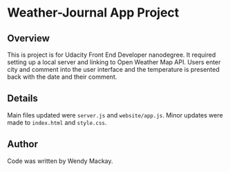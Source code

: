 # Weather-Journal App Project

## Overview
This is project is for Udacity Front End Developer nanodegree. It required setting up a local server and linking to Open Weather Map API. Users enter city and comment into the user interface and the temperature is presented back with the date and their comment.

## Details
Main files updated were `server.js` and `website/app.js`. Minor updates were made to `index.html` and `style.css`.

## Author
Code was written by Wendy Mackay.
